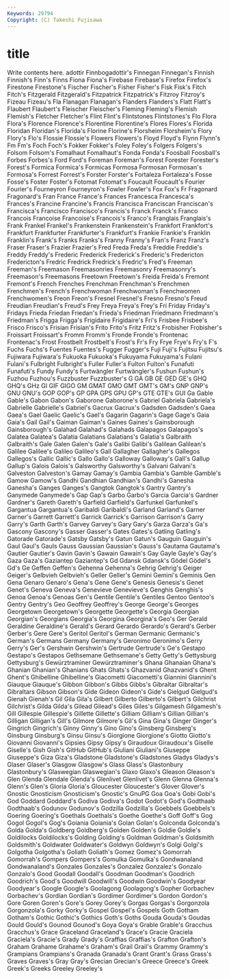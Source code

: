 ```yaml
---
Keywords: 29794 
Copyright: (C) Takeshi Fujisawa
---
```


# title

Write contents here.
adottir Finnbogadottir's Finnegan Finnegan's Finnish Finnish's Finn's
Finns Fiona Fiona's Firebase Firebase's Firefox Firefox's Firestone Firestone's Fischer
Fischer's Fisher Fisher's Fisk Fisk's Fitch Fitch's Fitzgerald Fitzgerald's Fitzpatrick
Fitzpatrick's Fitzroy Fitzroy's Fizeau Fizeau's Fla Flanagan Flanagan's Flanders Flanders's
Flatt Flatt's Flaubert Flaubert's Fleischer Fleischer's Fleming Fleming's Flemish Flemish's
Fletcher Fletcher's Flint Flint's Flintstones Flintstones's Flo Flora Flora's Florence
Florence's Florentine Florentine's Flores Flores's Florida Floridan Floridan's Florida's Florine
Florine's Florsheim Florsheim's Flory Flory's Flo's Flossie Flossie's Flowers Flowers's
Floyd Floyd's Flynn Flynn's Fm Fm's Foch Foch's Fokker Fokker's
Foley Foley's Folgers Folgers's Folsom Folsom's Fomalhaut Fomalhaut's Fonda Fonda's
Foosball Foosball's Forbes Forbes's Ford Ford's Foreman Foreman's Forest Forester
Forester's Forest's Formica Formica's Formicas Formosa Formosan Formosan's Formosa's Forrest
Forrest's Forster Forster's Fortaleza Fortaleza's Fosse Fosse's Foster Foster's Fotomat
Fotomat's Foucault Foucault's Fourier Fourier's Fourneyron Fourneyron's Fowler Fowler's Fox
Fox's Fr Fragonard Fragonard's Fran France France's Frances Francesca Francesca's
Frances's Francine Francine's Francis Francisca Franciscan Franciscan's Francisca's Francisco Francisco's
Francis's Franck Franck's Franco Francois Francoise Francoise's Francois's Franco's Franglais
Franglais's Frank Frankel Frankel's Frankenstein Frankenstein's Frankfort Frankfort's Frankfurt Frankfurter
Frankfurter's Frankfurt's Frankie Frankie's Franklin Franklin's Frank's Franks Franks's Franny
Franny's Fran's Franz Franz's Fraser Fraser's Frazier Frazier's Fred Freda
Freda's Freddie Freddie's Freddy Freddy's Frederic Frederick Frederick's Frederic's Fredericton
Fredericton's Fredric Fredrick Fredrick's Fredric's Fred's Freeman Freeman's Freemason Freemasonries
Freemasonry Freemasonry's Freemason's Freemasons Freetown Freetown's Freida Freida's Fremont Fremont's
French Frenches Frenchman Frenchman's Frenchmen Frenchmen's French's Frenchwoman Frenchwoman's Frenchwomen
Frenchwomen's Freon Freon's Fresnel Fresnel's Fresno Fresno's Freud Freudian Freudian's
Freud's Frey Freya Freya's Frey's Fri Friday Friday's Fridays Frieda
Friedan Friedan's Frieda's Friedman Friedmann Friedmann's Friedman's Frigga Frigga's Frigidaire
Frigidaire's Fri's Frisbee Frisbee's Frisco Frisco's Frisian Frisian's Frito Frito's
Fritz Fritz's Frobisher Frobisher's Froissart Froissart's Fromm Fromm's Fronde Fronde's
Frontenac Frontenac's Frost Frostbelt Frostbelt's Frost's Fr's Fry Frye Frye's
Fry's F's Fuchs Fuchs's Fuentes Fuentes's Fugger Fugger's Fuji Fuji's
Fujitsu Fujitsu's Fujiwara Fujiwara's Fukuoka Fukuoka's Fukuyama Fukuyama's Fulani Fulani's
Fulbright Fulbright's Fuller Fuller's Fulton Fulton's Funafuti Funafuti's Fundy Fundy's
Furtwängler Furtwängler's Fushun Fushun's Fuzhou Fuzhou's Fuzzbuster Fuzzbuster's G GA
GB GE GED GE's GHQ GHQ's GHz GI GIF GIGO
GM GMAT GMO GMT GMT's GM's GNP GNP's GNU GNU's
GOP GOP's GP GPA GPS GPU GP's GTE GTE's GUI
Ga Gable Gable's Gabon Gabon's Gaborone Gaborone's Gabriel Gabriela Gabriela's
Gabrielle Gabrielle's Gabriel's Gacrux Gacrux's Gadsden Gadsden's Gaea Gaea's Gael
Gaelic Gaelic's Gael's Gagarin Gagarin's Gage Gage's Gaia Gaia's Gail
Gail's Gaiman Gaiman's Gaines Gaines's Gainsborough Gainsborough's Galahad Galahad's Galahads
Galapagos Galapagos's Galatea Galatea's Galatia Galatians Galatians's Galatia's Galbraith Galbraith's
Gale Galen Galen's Gale's Galibi Galibi's Galilean Galilean's Galilee Galilee's
Galileo Galileo's Gall Gallagher Gallagher's Gallegos Gallegos's Gallic Gallic's Gallo
Gallo's Galloway Galloway's Gall's Gallup Gallup's Galois Galois's Galsworthy Galsworthy's
Galvani Galvani's Galveston Galveston's Gamay Gamay's Gambia Gambia's Gamble Gamble's
Gamow Gamow's Gandhi Gandhian Gandhian's Gandhi's Ganesha Ganesha's Ganges Ganges's
Gangtok Gangtok's Gantry Gantry's Ganymede Ganymede's Gap Gap's Garbo Garbo's
Garcia Garcia's Gardner Gardner's Gareth Gareth's Garfield Garfield's Garfunkel Garfunkel's
Gargantua Gargantua's Garibaldi Garibaldi's Garland Garland's Garner Garner's Garrett Garrett's
Garrick Garrick's Garrison Garrison's Garry Garry's Garth Garth's Garvey Garvey's
Gary Gary's Garza Garza's Ga's Gascony Gascony's Gasser Gasser's Gates
Gates's Gatling Gatling's Gatorade Gatorade's Gatsby Gatsby's Gatun Gatun's Gauguin
Gauguin's Gaul Gaul's Gauls Gauss Gaussian Gaussian's Gauss's Gautama Gautama's
Gautier Gautier's Gavin Gavin's Gawain Gawain's Gay Gayle Gayle's Gay's
Gaza Gaza's Gaziantep Gaziantep's Gd Gdansk Gdansk's Gödel Gödel's Gd's
Ge Geffen Geffen's Gehenna Gehenna's Gehrig Gehrig's Geiger Geiger's Gelbvieh
Gelbvieh's Geller Geller's Gemini Gemini's Geminis Gen Gena Genaro Genaro's
Gena's Gene Gene's Genesis Genesis's Genet Genet's Geneva Geneva's Genevieve
Genevieve's Genghis Genghis's Genoa Genoa's Genoas Gen's Gentile Gentile's Gentiles
Gentoo Gentoo's Gentry Gentry's Geo Geoffrey Geoffrey's George George's Georges
Georgetown Georgetown's Georgette Georgette's Georgia Georgian Georgian's Georgians Georgia's Georgina
Georgina's Geo's Ger Gerald Geraldine Geraldine's Gerald's Gerard Gerardo Gerardo's
Gerard's Gerber Gerber's Gere Gere's Geritol Geritol's German Germanic Germanic's
German's Germans Germany Germany's Geronimo Geronimo's Gerry Gerry's Ger's Gershwin
Gershwin's Gertrude Gertrude's Ge's Gestapo Gestapo's Gestapos Gethsemane Gethsemane's Getty
Getty's Gettysburg Gettysburg's Gewürztraminer Gewürztraminer's Ghana Ghanaian Ghana's Ghanian Ghanian's
Ghanians Ghats Ghats's Ghazvanid Ghazvanid's Ghent Ghent's Ghibelline Ghibelline's Giacometti
Giacometti's Giannini Giannini's Giauque Giauque's Gibbon Gibbon's Gibbs Gibbs's Gibraltar
Gibraltar's Gibraltars Gibson Gibson's Gide Gideon Gideon's Gide's Gielgud Gielgud's
Gienah Gienah's Gil Gila Gila's Gilbert Gilberto Gilberto's Gilbert's Gilchrist
Gilchrist's Gilda Gilda's Gilead Gilead's Giles Giles's Gilgamesh Gilgamesh's Gill
Gillespie Gillespie's Gillette Gillette's Gilliam Gilliam's Gillian Gillian's Gilligan Gilligan's
Gill's Gilmore Gilmore's Gil's Gina Gina's Ginger Ginger's Gingrich Gingrich's
Ginny Ginny's Gino Gino's Ginsberg Ginsberg's Ginsburg Ginsburg's Ginsu Ginsu's
Giorgione Giorgione's Giotto Giotto's Giovanni Giovanni's Gipsies Gipsy Gipsy's Giraudoux
Giraudoux's Giselle Giselle's Gish Gish's GitHub GitHub's Giuliani Giuliani's Giuseppe
Giuseppe's Giza Giza's Gladstone Gladstone's Gladstones Gladys Gladys's Glaser Glaser's
Glasgow Glasgow's Glass Glass's Glastonbury Glastonbury's Glaswegian Glaswegian's Glaxo Glaxo's
Gleason Gleason's Glen Glenda Glendale Glenda's Glenlivet Glenlivet's Glenn Glenna
Glenna's Glenn's Glen's Gloria Gloria's Gloucester Gloucester's Glover Glover's Gnostic
Gnosticism Gnosticism's Gnostic's GnuPG Goa Goa's Gobi Gobi's God Goddard
Goddard's Godiva Godiva's Godot Godot's God's Godthaab Godthaab's Godunov Godunov's
Godzilla Godzilla's Goebbels Goebbels's Goering Goering's Goethals Goethals's Goethe Goethe's
Goff Goff's Gog Gogol Gogol's Gog's Goiania Goiania's Golan Golan's
Golconda Golconda's Golda Golda's Goldberg Goldberg's Golden Golden's Goldie Goldie's
Goldilocks Goldilocks's Golding Golding's Goldman Goldman's Goldsmith Goldsmith's Goldwater Goldwater's
Goldwyn Goldwyn's Golgi Golgi's Golgotha Golgotha's Goliath Goliath's Gomez Gomez's
Gomorrah Gomorrah's Gompers Gompers's Gomulka Gomulka's Gondwanaland Gondwanaland's Gonzales Gonzales's
Gonzalez Gonzalez's Gonzalo Gonzalo's Good Goodall Goodall's Goodman Goodman's Goodrich
Goodrich's Good's Goodwill Goodwill's Goodwin Goodwin's Goodyear Goodyear's Google Google's
Goolagong Goolagong's Gopher Gorbachev Gorbachev's Gordian Gordian's Gordimer Gordimer's Gordon
Gordon's Gore Goren Goren's Gore's Gorey Gorey's Gorgas Gorgas's Gorgonzola
Gorgonzola's Gorky Gorky's Gospel Gospel's Gospels Goth Gotham Gotham's Gothic
Gothic's Gothics Goth's Goths Gouda Gouda's Goudas Gould Gould's Gounod
Gounod's Goya Goya's Grable Grable's Gracchus Gracchus's Grace Graceland Graceland's
Grace's Gracie Graciela Graciela's Gracie's Grady Grady's Graffias Graffias's Grafton
Grafton's Graham Grahame Grahame's Graham's Grail Grail's Grammy Grammy's Grampians
Grampians's Granada Granada's Grant Grant's Grass Grass's Graves Graves's Gray
Gray's Grecian Grecian's Greece Greece's Greek Greek's Greeks Greeley Greeley's
